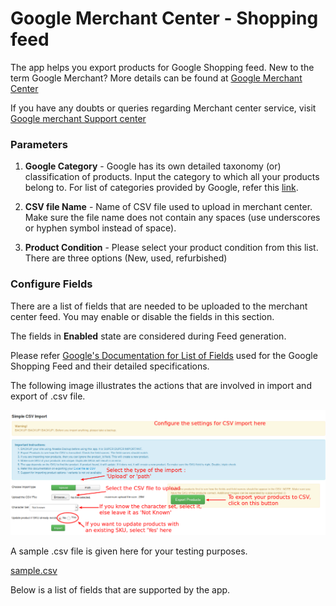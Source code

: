 # Google Merchant Center - Shopping feed 

The app helps you export products for Google Shopping feed. 
New to the term Google Merchant? More details can be found at [Google Merchant Center ](https://www.google.com/retail/merchant-center/)

If you have any doubts or queries regarding Merchant center service, visit [Google merchant Support center](https://support.google.com/merchants/)

### Parameters

1. **Google Category** - Google has its own detailed taxonomy (or) classification of products. Input the category to which all your products belong to. For list of categories provided by Google, refer this [link](https://support.google.com/merchants/answer/1705911).

2. **CSV file Name** - 
Name of CSV file used to upload in merchant center. Make sure the file name does not contain any spaces (use underscores or hyphen symbol instead of space).

3. **Product Condition** -
Please select your product condition from this list. There are three options (New, used, refurbished)

### Configure Fields
There are a list of fields that are needed to be uploaded to the merchant center feed. You may enable or disable the fields in this section.

The fields in **Enabled** state are considered during Feed generation.

Please refer [Google's Documentation for List of Fields](https://support.google.com/merchants/answer/188494?hl=en-GB) used for the Google Shopping Feed and their detailed specifications.

The following image illustrates the actions that are involved in import and export of .csv file.

![](csv-import-settings-edited.png)

A sample .csv file is given here for your testing purposes.

[sample.csv](sample.csv)

Below is a list of fields that are supported by the app.
